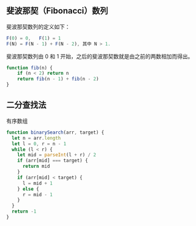 ## 斐波那契（Fibonacci）数列

斐波那契数列的定义如下：

```js
F(0) = 0,   F(1) = 1
F(N) = F(N - 1) + F(N - 2), 其中 N > 1.
```

斐波那契数列由 0 和 1 开始，之后的斐波那契数就是由之前的两数相加而得出。

```js
function fib(n) {
    if (n < 2) return n
    return fib(n - 1) + fib(n - 2)
}
```

## 二分查找法

有序数组

```js
function binarySearch(arr, target) {
  let n = arr.length
  let l = 0, r = n - 1
  while (l < r) {
    let mid = parseInt(l + r) / 2
    if (arr[mid] === target) {
      return mid
    }
    if (arr[mid] < target) {
      l = mid + 1
    } else {
      r = mid - 1
    }
  }
  return -1
}
```

